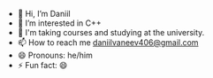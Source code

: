 - 👋 Hi, I’m Daniil
- 👀 I’m interested in C++
- 🌱 I'm taking courses and studying at the university.
- 📫 How to reach me daniilvaneev406@gmail.com
- 😄 Pronouns: he/him
- ⚡ Fun fact: 😄

<!---
daniilv7/daniilv7 is a ✨ special ✨ repository because its `README.md` (this file) appears on your GitHub profile.
You can click the Preview link to take a look at your changes.
--->
